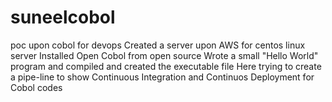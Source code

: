 # suneelcobol
poc upon cobol for devops
Created a server upon AWS for centos linux server
Installed Open Cobol from open source
Wrote a small "Hello World" program and compiled and created the executable file
Here trying to create a pipe-line to show Continuous Integration and Continuos Deployment for Cobol codes
